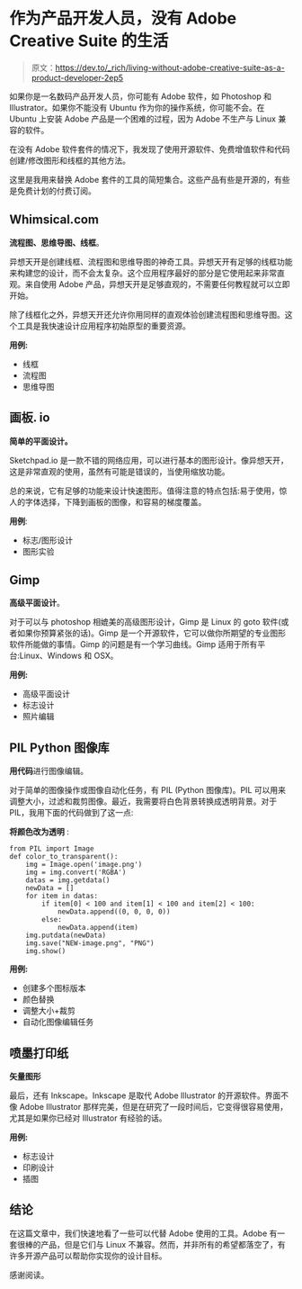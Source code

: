 # 作为产品开发人员，没有 Adobe Creative Suite 的生活

> 原文：<https://dev.to/_rich/living-without-adobe-creative-suite-as-a-product-developer-2ep5>

如果你是一名数码产品开发人员，你可能有 Adobe 软件，如 Photoshop 和 Illustrator。如果你不能没有 Ubuntu 作为你的操作系统，你可能不会。在 Ubuntu 上安装 Adobe 产品是一个困难的过程，因为 Adobe 不生产与 Linux 兼容的软件。

在没有 Adobe 软件套件的情况下，我发现了使用开源软件、免费增值软件和代码创建/修改图形和线框的其他方法。

这里是我用来替换 Adobe 套件的工具的简短集合。这些产品有些是开源的，有些是免费计划的付费订阅。

## Whimsical.com

**流程图、思维导图、线框**。

异想天开是创建线框、流程图和思维导图的神奇工具。异想天开有足够的线框功能来构建您的设计，而不会太复杂。这个应用程序最好的部分是它使用起来非常直观。来自使用 Adobe 产品，异想天开是足够直观的，不需要任何教程就可以立即开始。

除了线框化之外，异想天开还允许你用同样的直观体验创建流程图和思维导图。这个工具是我快速设计应用程序初始原型的重要资源。

**用例:**

*   线框
*   流程图
*   思维导图

## 画板. io

**简单的平面设计。**

Sketchpad.io 是一款不错的网络应用，可以进行基本的图形设计。像异想天开，这是非常直观的使用，虽然有可能是错误的，当使用缩放功能。

总的来说，它有足够的功能来设计快速图形。值得注意的特点包括:易于使用，惊人的字体选择，下降到画板的图像，和容易的梯度覆盖。

**用例**:

*   标志/图形设计
*   图形实验

## Gimp

**高级平面设计**。

对于可以与 photoshop 相媲美的高级图形设计，Gimp 是 Linux 的 goto 软件(或者如果你预算紧张的话)。Gimp 是一个开源软件，它可以做你所期望的专业图形软件所能做的事情。Gimp 的问题是有一个学习曲线。Gimp 适用于所有平台:Linux、Windows 和 OSX。

**用例:**

*   高级平面设计
*   标志设计
*   照片编辑

## PIL Python 图像库

**用代码**进行图像编辑。

对于简单的图像操作或图像自动化任务，有 PIL (Python 图像库)。PIL 可以用来调整大小，过滤和裁剪图像。最近，我需要将白色背景转换成透明背景。对于 PIL，我用下面的代码做到了这一点:

**将颜色改为透明** :

```
from PIL import Image
def color_to_transparent():
    img = Image.open('image.png')
    img = img.convert('RGBA')
    datas = img.getdata()
    newData = []
    for item in datas:
        if item[0] < 100 and item[1] < 100 and item[2] < 100:
            newData.append((0, 0, 0, 0))
        else:
            newData.append(item)
    img.putdata(newData)
    img.save("NEW-image.png", "PNG")
    img.show() 
```

**用例:**

*   创建多个图标版本
*   颜色替换
*   调整大小+裁剪
*   自动化图像编辑任务

## 喷墨打印纸

**矢量图形**

最后，还有 Inkscape。Inkscape 是取代 Adobe Illustrator 的开源软件。界面不像 Adobe Illustrator 那样完美，但是在研究了一段时间后，它变得很容易使用，尤其是如果你已经对 Illustrator 有经验的话。

**用例:**

*   标志设计
*   印刷设计
*   插图

## 结论

在这篇文章中，我们快速地看了一些可以代替 Adobe 使用的工具。Adobe 有一套很棒的产品，但是它们与 Linux 不兼容。然而，并非所有的希望都落空了，有许多开源产品可以帮助你实现你的设计目标。

感谢阅读。
